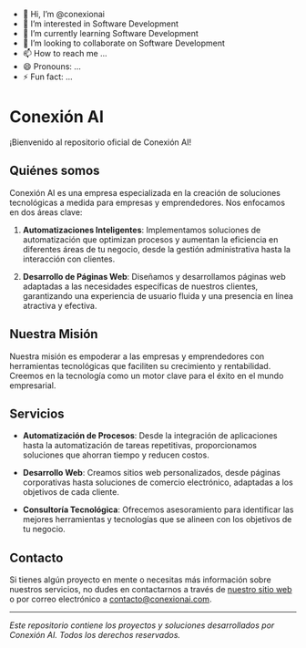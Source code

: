 - 👋 Hi, I’m @conexionai
- 👀 I’m interested in Software Development
- 🌱 I’m currently learning Software Development
- 💞️ I’m looking to collaborate on Software Development
- 📫 How to reach me ...
- 😄 Pronouns: ...
- ⚡ Fun fact: ...

<!---
conexionai/conexionai is a ✨ special ✨ repository because its `README.md` (this file) appears on your GitHub profile.
You can click the Preview link to take a look at your changes.
--->

# Conexión AI

¡Bienvenido al repositorio oficial de Conexión AI!

## Quiénes somos

Conexión AI es una empresa especializada en la creación de soluciones tecnológicas a medida para empresas y emprendedores. Nos enfocamos en dos áreas clave:

1. **Automatizaciones Inteligentes**: Implementamos soluciones de automatización que optimizan procesos y aumentan la eficiencia en diferentes áreas de tu negocio, desde la gestión administrativa hasta la interacción con clientes.

2. **Desarrollo de Páginas Web**: Diseñamos y desarrollamos páginas web adaptadas a las necesidades específicas de nuestros clientes, garantizando una experiencia de usuario fluida y una presencia en línea atractiva y efectiva.

## Nuestra Misión

Nuestra misión es empoderar a las empresas y emprendedores con herramientas tecnológicas que faciliten su crecimiento y rentabilidad. Creemos en la tecnología como un motor clave para el éxito en el mundo empresarial.

## Servicios

- **Automatización de Procesos**: Desde la integración de aplicaciones hasta la automatización de tareas repetitivas, proporcionamos soluciones que ahorran tiempo y reducen costos.
  
- **Desarrollo Web**: Creamos sitios web personalizados, desde páginas corporativas hasta soluciones de comercio electrónico, adaptadas a los objetivos de cada cliente.
  
- **Consultoría Tecnológica**: Ofrecemos asesoramiento para identificar las mejores herramientas y tecnologías que se alineen con los objetivos de tu negocio.

## Contacto

Si tienes algún proyecto en mente o necesitas más información sobre nuestros servicios, no dudes en contactarnos a través de [nuestro sitio web](https://www.conexionai.com) o por correo electrónico a contacto@conexionai.com.

---

*Este repositorio contiene los proyectos y soluciones desarrollados por Conexión AI. Todos los derechos reservados.*
